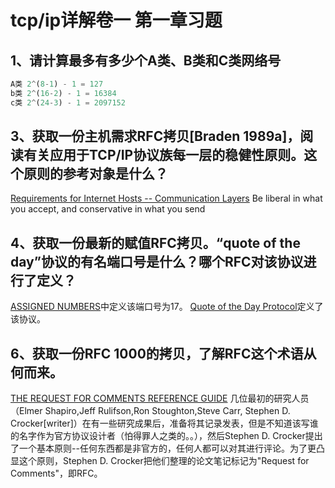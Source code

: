 # tcp/ip详解卷一 第一章习题

## 1、请计算最多有多少个A类、B类和C类网络号
```js
A类 2^(8-1) - 1 = 127
b类 2^(16-2) - 1 = 16384
c类 2^(24-3) - 1 = 2097152
```

## 3、获取一份主机需求RFC拷贝[Braden 1989a]，阅读有关应用于TCP/IP协议族每一层的稳健性原则。这个原则的参考对象是什么？
  [Requirements for Internet Hosts -- Communication Layers](https://www.rfc-editor.org/rfc/rfc1122.html#page-12)
  Be liberal in what you accept, and conservative in what you send

## 4、获取一份最新的赋值RFC拷贝。“quote of the day”协议的有名端口号是什么？哪个RFC对该协议进行了定义？
  [ASSIGNED NUMBERS](https://www.rfc-editor.org/rfc/rfc1340.html#page-10)中定义该端口号为17。
  [Quote of the Day Protocol](https://www.rfc-editor.org/rfc/rfc865.html)定义了该协议。
## 6、获取一份RFC 1000的拷贝，了解RFC这个术语从何而来。
  [THE REQUEST FOR COMMENTS REFERENCE GUIDE](https://www.rfc-editor.org/rfc/rfc1000.html#page-3)
  几位最初的研究人员（Elmer Shapiro,Jeff Rulifson,Ron Stoughton,Steve Carr, Stephen D. Crocker[writer]）在有一些研究成果后，准备将其记录发表，但是不知道该写谁的名字作为官方协议设计者（怕得罪人之类的。。），然后Stephen D. Crocker提出了一个基本原则--任何东西都是非官方的，任何人都可以对其进行评论。为了更凸显这个原则，Stephen D. Crocker把他们整理的论文笔记标记为"Request for Comments"，即RFC。

